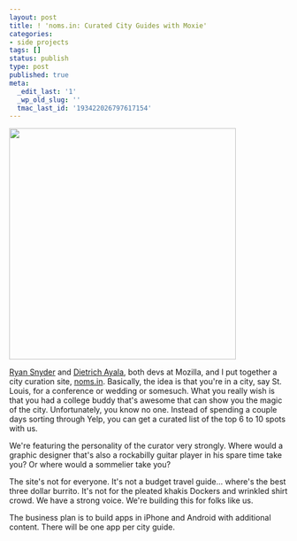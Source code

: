 ```yaml
---
layout: post
title: ! 'noms.in: Curated City Guides with Moxie'
categories:
- side projects
tags: []
status: publish
type: post
published: true
meta:
  _edit_last: '1'
  _wp_old_slug: ''
  tmac_last_id: '193422026797617154'
---
```

<a href="http://noms.in"><img src="http://skinnywhitegirl.com/blog/wp-content/uploads/2011/02/Screen-shot-2011-02-13-at-1.32.53-PM-410x418.png" alt="" title="noms.in, a hand-curated city guide with moxie" width="410" height="418" class="aligncenter size-medium wp-image-292" /></a>

<a href="http://twitter.com/ryansnyder">Ryan Snyder</a> and <a href="http://twitter.com/autonome">Dietrich Ayala</a>, both devs at Mozilla, and I put together a city curation site, <a href="http://noms.in">noms.in</a>. Basically, the idea is that you're in a city, say St. Louis, for a conference or wedding or somesuch. What you really wish is that you had a college buddy that's awesome that can show you the magic of the city. Unfortunately, you know no one. Instead of spending a couple days sorting through Yelp, you can get a curated list of the top 6 to 10 spots with us.

We're featuring the personality of the curator very strongly. Where would a graphic designer that's also a rockabilly guitar player in his spare time take you? Or where would a sommelier take you?

The site's not for everyone. It's not a budget travel guide... where's the best three dollar burrito. It's not for the pleated khakis Dockers and wrinkled shirt crowd. We have a strong voice. We're building this for folks like us.

The business plan is to build apps in iPhone and Android with additional content. There will be one app per city guide.

